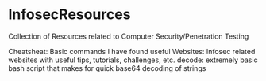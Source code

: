 # InfosecResources
Collection of Resources related to Computer Security/Penetration Testing

Cheatsheat: Basic commands I have found useful 
Websites: Infosec related websites with useful tips, tutorials, challenges, etc.
decode: extremely basic bash script that makes for quick base64 decoding of strings

